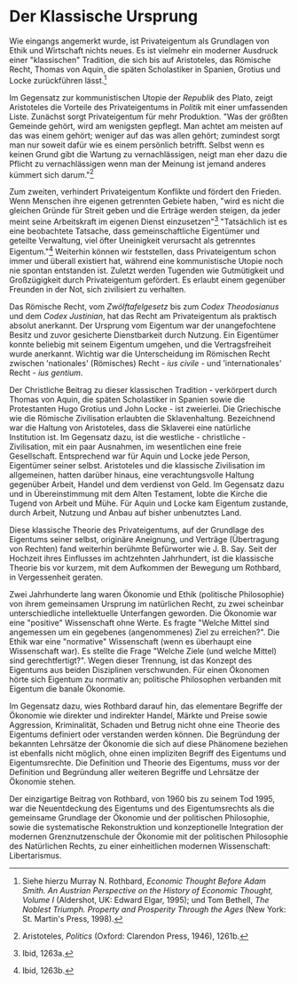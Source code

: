 Der Klassische Ursprung
=======================

Wie eingangs angemerkt wurde, ist Privateigentum als Grundlagen von
Ethik und Wirtschaft nichts neues. Es ist vielmehr ein moderner Ausdruck
einer "klassischen" Tradition, die sich bis auf Aristoteles, das Römische
Recht, Thomas von Aquin, die späten Scholastiker in Spanien, Grotius und
Locke zurückführen lässt.[^18]

[^18]: Siehe hierzu Murray N. Rothbard, *Economic Thought Before Adam
    Smith. An Austrian Perspective on the History of Economic Thought,
    Volume I* (Aldershot, UK: Edward Elgar, 1995); und Tom Bethell,
    *The Noblest Triumph. Property and Prosperity Through the Ages* (New
    York: St.  Martin's Press, 1998).

Im Gegensatz zur kommunistischen Utopie der *Republik* des Plato, zeigt 
Aristoteles die Vorteile des Privateigentums in *Politik* mit einer
umfassenden Liste. Zunächst sorgt Privateigentum für mehr Produktion.
"Was der größten Gemeinde gehört, wird am wenigsten gepflegt. Man achtet
am meisten auf das was einem gehört; weniger auf das was allen gehört;
zumindest sorgt man nur soweit dafür wie es einem persönlich betrifft. 
Selbst wenn es keinen Grund gibt die Wartung zu vernachlässigen, neigt
man eher dazu die Pflicht zu vernachlässigen wenn man der Meinung ist
jemand anderes kümmert sich darum."[^19]

[^19]: Aristoteles, *Politics* (Oxford: Clarendon Press, 1946), 1261b.

Zum zweiten, verhindert Privateigentum Konflikte und fördert den
Frieden. Wenn Menschen ihre eigenen getrennten Gebiete haben, "wird es
nicht die gleichen Gründe für Streit geben und die Erträge werden
steigen, da jeder meint seine Arbeitskraft im eigenen Dienst
einzusetzen"[^20] "Tatsächlich ist es eine beobachtete Tatsache, dass
gemeinschaftliche Eigentümer und geteilte Verwaltung, viel öfter
Uneinigkeit verursacht als getrenntes Eigentum."[^21] Weiterhin können
wir feststellen, dass Privateigentum schon immer und überall existiert
hat, während eine kommunistische Utopie noch nie spontan entstanden ist.
Zuletzt werden Tugenden wie Gutmütigkeit und Großzügigkeit durch
Privateigentum gefördert. Es erlaubt einem gegenüber Freunden in der
Not, sich zivilisiert zu verhalten.

[^20]: Ibid, 1263a.

[^21]: Ibid, 1263b.

Das Römische Recht, vom *Zwölftafelgesetz* bis zum *Codex Theodosianus*
und dem *Codex Justinian*, hat das Recht am Privateigentum als praktisch
absolut anerkannt. Der Ursprung vom Eigentum war der unangefochtene
Besitz und zuvor gesicherte Dienstbarkeit durch Nutzung. Ein Eigentümer
konnte beliebig mit seinem Eigentum umgehen, und die Vertragsfreiheit
wurde anerkannt. Wichtig war die Unterscheidung im Römischen Recht
zwischen 'nationales' (Römisches) Recht - *ius civile* - und
'internationales' Recht - *ius gentium*.

Der Christliche Beitrag zu dieser klassischen Tradition - verkörpert
durch Thomas von Aquin, die späten Scholastiker in Spanien sowie die
Protestanten Hugo Grotius und John Locke - ist zweierlei. Die
Griechische wie die Römische Zivilisation erlaubten die Sklavenhaltung.
Bezeichnend war die Haltung von Aristoteles, dass die Sklaverei eine 
natürliche Institution ist. Im Gegensatz dazu, ist die westliche -
christliche - Zivilisation, mit ein paar Ausnahmen, im wesentlichen
eine freie Gesellschaft. Entsprechend war für Aquin und Locke jede
Person, Eigentümer seiner selbst. Aristoteles und die klassische
Zivilisation im allgemeinen, hatten darüber hinaus, eine
verachtungsvolle Haltung gegenüber Arbeit, Handel und dem verdienst von
Geld. Im Gegensatz dazu und in Übereinstimmung mit dem Alten Testament,
lobte die Kirche die Tugend von Arbeit und Mühe. Für Aquin und Locke kam
Eigentum zustande, durch Arbeit, Nutzung und Anbau auf bisher
unbenutztes Land.

Diese klassische Theorie des Privateigentums, auf der Grundlage des
Eigentums seiner selbst, originäre Aneignung, und Verträge (Übertragung
von Rechten) fand weiterhin berühmte Befürworter wie J. B. Say. Seit der
Hochzeit ihres Einflusses im achtzehnten Jahrhundert, ist die
klassische Theorie bis vor kurzem, mit dem Aufkommen der Bewegung um
Rothbard, in Vergessenheit geraten.

Zwei Jahrhunderte lang waren Ökonomie und Ethik (politische Philosophie)
von ihrem gemeinsamen Ursprung im natürlichen Recht, zu zwei scheinbar
unterschiedliche intellektuelle Unterfangen geworden. Die Ökonomie war
eine "positive" Wissenschaft ohne Werte. Es fragte "Welche Mittel sind
angemessen um ein gegebenes (angenommenes) Ziel zu erreichen?". Die
Ethik war eine "normative" Wissenschaft (wenn es überhaupt eine
Wissenschaft war). Es stellte die Frage "Welche Ziele (und welche
Mittel) sind gerechtfertigt?". Wegen dieser Trennung, ist das Konzept
des Eigentums aus beiden Disziplinen verschwunden. Für einen Ökonomen
hörte sich Eigentum zu normativ an; politische Philosophen verbanden mit
Eigentum die banale Ökonomie.

Im Gegensatz dazu, wies Rothbard darauf hin, das elementare 
Begriffe der Ökonomie wie direkter und indirekter Handel, Märkte und
Preise sowie Aggression, Kriminalität, Schaden und Betrug nicht ohne
eine Theorie des Eigentums definiert oder verstanden werden können.
Die Begründung der bekannten Lehrsätze der Ökonomie die sich
auf diese Phänomene beziehen ist ebenfalls nicht möglich, ohne einen
impliziten Begriff des Eigentums und Eigentumsrechte. Die Definition und
Theorie des Eigentums, muss vor der Definition und Begründung aller
weiteren Begriffe und Lehrsätze der Ökonomie stehen.

Der einzigartige Beitrag von Rothbard, von 1960 bis zu seinem Tod 1995,
war die Neuentdeckung des Eigentums und des Eigentumsrechts als die
gemeinsame Grundlage der Ökonomie und der politischen Philosophie, sowie
die systematische Rekonstruktion und konzeptionelle Integration der
modernen Grenznutzenschule der Ökonomie mit der politischen Philosophie
des Natürlichen Rechts, zu einer einheitlichen modernen Wissenschaft:
Libertarismus.
